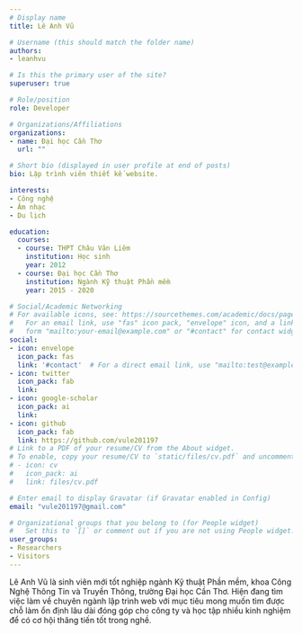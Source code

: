 ```yaml
---
# Display name
title: Lê Anh Vũ

# Username (this should match the folder name)
authors:
- leanhvu

# Is this the primary user of the site?
superuser: true

# Role/position
role: Developer

# Organizations/Affiliations
organizations:
- name: Đại học Cần Thơ
  url: ""

# Short bio (displayed in user profile at end of posts)
bio: Lập trình viên thiết kế website.

interests:
- Công nghệ
- Âm nhạc
- Du lịch

education:
  courses:
  - course: THPT Châu Văn Liêm
    institution: Học sinh
    year: 2012
  - course: Đại học Cần Thơ
    institution: Ngành Kỹ thuật Phần mềm
    year: 2015 - 2020

# Social/Academic Networking
# For available icons, see: https://sourcethemes.com/academic/docs/page-builder/#icons
#   For an email link, use "fas" icon pack, "envelope" icon, and a link in the
#   form "mailto:your-email@example.com" or "#contact" for contact widget.
social:
- icon: envelope
  icon_pack: fas
  link: '#contact'  # For a direct email link, use "mailto:test@example.org".
- icon: twitter
  icon_pack: fab
  link: 
- icon: google-scholar
  icon_pack: ai
  link: 
- icon: github
  icon_pack: fab
  link: https://github.com/vule201197
# Link to a PDF of your resume/CV from the About widget.
# To enable, copy your resume/CV to `static/files/cv.pdf` and uncomment the lines below.
# - icon: cv
#   icon_pack: ai
#   link: files/cv.pdf

# Enter email to display Gravatar (if Gravatar enabled in Config)
email: "vule201197@gmail.com"

# Organizational groups that you belong to (for People widget)
#   Set this to `[]` or comment out if you are not using People widget.
user_groups:
- Researchers
- Visitors
---
```


Lê Anh Vũ là sinh viên mới tốt nghiệp ngành Kỹ thuật Phần mềm, khoa Công Nghệ Thông Tin và Truyền Thông, trường Đại học Cần Thơ. Hiện đang tìm việc làm về chuyên ngành lập trình web với mục tiêu mong muốn tìm được chỗ làm ổn định lâu dài đóng góp cho công ty và học tập nhiều kinh nghiệm để có cơ hội thăng tiến tốt trong nghề.
